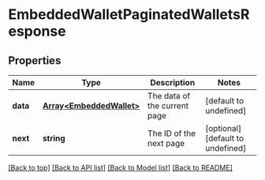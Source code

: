 # EmbeddedWalletPaginatedWalletsResponse

## Properties

|Name | Type | Description | Notes|
|------------ | ------------- | ------------- | -------------|
|**data** | [**Array&lt;EmbeddedWallet&gt;**](EmbeddedWallet.md) | The data of the current page | [default to undefined]|
|**next** | **string** | The ID of the next page | [optional] [default to undefined]|




[[Back to top]](#) [[Back to API list]](../../README.md#documentation-for-api-endpoints) [[Back to Model list]](../../README.md#documentation-for-models) [[Back to README]](../../README.md)
